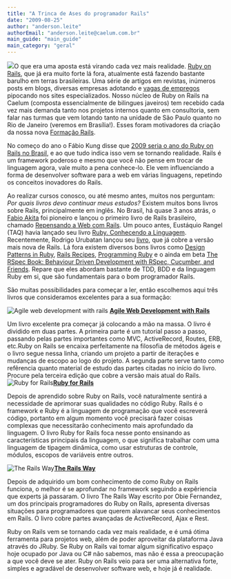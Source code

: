 ```yaml
---
title: "A Trinca de Ases do programador Rails"
date: "2009-08-25"
author: "anderson.leite"
authorEmail: "anderson.leite@caelum.com.br"
main_guide: "main_guide"
main_category: "geral"
---
```


![](http://rubyonrails.org/images/rails.png)O que era uma aposta está virando cada vez mais realidade. [Ruby on Rails](http://www.rubyonrails.pro.br/), que já era muito forte lá fora, atualmente está fazendo bastante barulho em terras brasileiras. Uma série de artigos em revistas, inúmeros posts em blogs, diversas empresas adotando e [vagas de empregos](http://www.ondetrabalhar.com/rails) pipocando nos sites especializados. Nosso núcleo de Ruby on Rails na Caelum (composta essencialmente de bilingues javeiros) tem recebido cada vez mais demanda tanto nos projetos internos quanto em consultoria, sem falar nas turmas que vem lotando tanto na unidade de São Paulo quanto no Rio de Janeiro (veremos em Brasília!). Esses foram motivadores da criação da nossa nova [Formação Rails](http://www.caelum.com.br/cursos/rails/).

No começo do ano o Fábio Kung disse que [2009 seria o ano do Ruby on Rails no Brasil](https://blog.caelum.com.br/2009-ano-do-ruby-on-rails-no-brasil/), e ao que tudo indica isso vem se tornando realidade. Rails é um framework poderoso e mesmo que você não pense em trocar de linguagem agora, vale muito a pena conhece-lo. Ele vem influenciando a forma de desenvolver software para a web em várias linguagens, repetindo os conceitos inovadores do Rails.

Ao realizar cursos conosco, ou até mesmo antes, muitos nos perguntam: _Por quais livros devo continuar meus estudos?_ Existem muitos bons livros sobre Rails, principalmente em inglês. No Brasil, há quase 3 anos atrás, o [Fabio Akita](http://akitaonrails.com/) foi pioneiro e lançou o primeiro livro de Rails brasileiro, chamado [Repensando a Web com Rails](http://akitaonrails.com/2008/1/21/repensando-a-web-com-rails-novamente-disponvel). Um pouco antes, Eustáquio Rangel (TAQ) havia lançado seu livro [Ruby. Conhecendo a Linguagem](http://eustaquiorangel.com/files). Recentemente, Rodrigo Urubatan lançou seu [livro](http://livro.urubatan.com.br/autor.htm), que já cobre a versão mais nova de Rails. Lá fora existem diversos bons livros como [Design Patterns in Ruby](http://www.amazon.com/Design-Patterns-Ruby-Russ-Olsen/dp/0321490452), [Rails Recipes](http://www.amazon.com/Advanced-Rails-Recipes-Mike-Clark/dp/0978739221/ref=sr_1_2?ie=UTF8&qid=1249018274&sr=8-2), [Programming Ruby](http://www.amazon.com/Programming-Ruby-1-9-Pragmatic-Programmers/dp/1934356085/ref=sr_1_1?ie=UTF8&qid=1249018302&sr=8-1) e o ainda em beta [The RSpec Book: Behaviour Driven Development with RSpec, Cucumber, and Friends](http://www.pragprog.com/titles/achbd/the-rspec-book). Repare que eles abordam bastante de TDD, BDD e da linguagem Ruby em si, que são fundamentais para o bom programador Rails.

São muitas possibilidades para começar a ler, então escolhemos aqui três livros que consideramos excelentes para a sua formação:

![Agile web development with rails](http://assets0.pragprog.com/images/covers/190x228/rails3.jpg?1236205162) **[Agile Web Development with Rails](http://www.pragprog.com/titles/rails3/agile-web-development-with-rails-third-edition)**

Um livro excelente pra começar já colocando a mão na massa. O livro é dividido em duas partes. A primeira parte é um tutorial passo a passo, passando pelas partes importantes como MVC, ActiveRecord, Routes, ERB, etc.Ruby on Rails se encaixa perfeitamente na filosofia de métodos ágeis e o livro segue nessa linha, criando um projeto a partir de iterações e mudanças de escopo ao logo do projeto. A segunda parte serve tanto como refêrencia quanto material de estudo das partes citadas no início do livro. Procure pela terceira edição que cobre a versão mais atual do Rails. ![Ruby for Rails](http://www.manning.com/black/black_cover150.jpg)**[Ruby for Rails](http://www.manning.com/black/)**

Depois de aprendido sobre Ruby on Rails, você naturalmente sentirá a necessidade de aprimorar suas qualidades no código Ruby. Rails é o framework e Ruby é a linguagem de programação que você escreverá código, portanto em algum momento você precisará fazer coisas complexas que necessitarão conhecimento mais aprofundado da linguagem. O livro Ruby for Rails foca nesse ponto ensinando as características principais da linguagem, o que significa trabalhar com uma linguagem de tipagem dinâmica, como usar estruturas de controle, módulos, escopos de variáveis entre outros.

![The Rails Way](http://www.rubyinside.com/wp-content/uploads/2007/12/railsway.png)**[The Rails Way](http://www.rubyinside.com/the-rails-way-by-obie-fernandez-679.html)**

Depois de adquirido um bom conhecimento de como Ruby on Rails funciona, o melhor é se aprofundar no framework seguindo a expêriencia que experts já passaram. O livro The Rails Way escrito por Obie Fernandez, um dos principais programadores do Ruby on Rails, apresenta diversas situações para programadores que querem alavancar seus conhecimentos em Rails. O livro cobre partes avançadas de ActiveRecord, Ajax e Rest.

Ruby on Rails vem se tornando cada vez mais realidade, e é umá ótima ferramenta para projetos web, além de poder aproveitar da plataforma Java através do JRuby. Se Ruby on Rails vai tomar algum significativo espaço hoje ocupado por Java ou C# não sabemos, mas não é essa a preocupação a que você deve se ater. Ruby on Rails veio para ser uma alternativa forte, simples e agradável de desenvolver software web, e hoje já é realidade.
